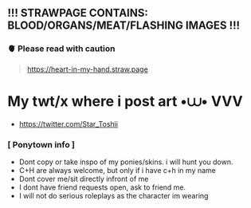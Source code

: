 ## !!! STRAWPAGE CONTAINS: BLOOD/ORGANS/MEAT/FLASHING IMAGES !!!
### 🫀 Please read with caution
> https://heart-in-my-hand.straw.page

# My twt/x where i post art •⩊• VVV
- https://twitter.com/Star_Toshii


### [ Ponytown info ]
- Dont copy or take inspo of my ponies/skins. i will hunt you down. 
- C+H are always welcome, but only if i have c+h in my name
- Dont cover me/sit directly infront of me
- I dont have friend requests open, ask to friend me.
- I will not do serious roleplays as the character im wearing

